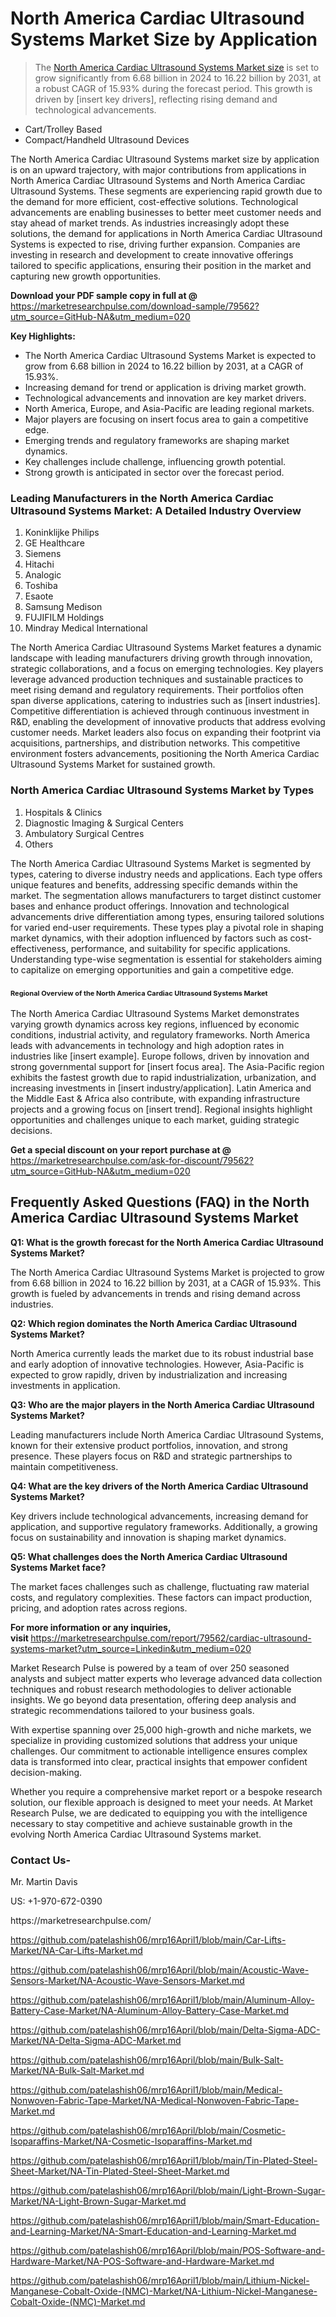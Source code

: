 <h1>North America Cardiac Ultrasound Systems Market&nbsp;Size by Application</h1><blockquote><p>The <a href="https://marketresearchpulse.com/download-sample/79562?utm_source=GitHub-NA&amp;utm_medium=020">North America Cardiac Ultrasound Systems Market size</a> is set to grow significantly from 6.68 billion in 2024 to 16.22 billion by 2031, at a robust CAGR of 15.93% during the forecast period. This growth is driven by [insert key drivers], reflecting rising demand and technological advancements.</p></blockquote><ul><li>Cart/Trolley Based<li> Compact/Handheld Ultrasound Devices</li></ul><p>The North America Cardiac Ultrasound Systems market size by application is on an upward trajectory, with major contributions from applications in North America Cardiac Ultrasound Systems and North America Cardiac Ultrasound Systems. These segments are experiencing rapid growth due to the demand for more efficient, cost-effective solutions. Technological advancements are enabling businesses to better meet customer needs and stay ahead of market trends. As industries increasingly adopt these solutions, the demand for applications in North America Cardiac Ultrasound Systems is expected to rise, driving further expansion. Companies are investing in research and development to create innovative offerings tailored to specific applications, ensuring their position in the market and capturing new growth opportunities.</p><p><strong>Download your PDF sample copy in full at @ </strong><a href="https://marketresearchpulse.com/download-sample/79562?utm_source=GitHub-NA&amp;utm_medium=020">https://marketresearchpulse.com/download-sample/79562?utm_source=GitHub-NA&amp;utm_medium=020</a></p><p><strong>Key Highlights: </strong></p><ul><li>The North America Cardiac Ultrasound Systems Market is expected to grow from 6.68 billion in 2024 to 16.22 billion by 2031, at a CAGR of 15.93%.</li><li>Increasing demand for trend or application is driving market growth.</li><li>Technological advancements and innovation are key market drivers.</li><li>North America, Europe, and Asia-Pacific are leading regional markets.</li><li>Major players are focusing on insert focus area to gain a competitive edge.</li><li>Emerging trends and regulatory frameworks are shaping market dynamics.</li><li>Key challenges include challenge, influencing growth potential.</li><li>Strong growth is anticipated in sector over the forecast period.</li></ul><h3>Leading Manufacturers in the North America Cardiac Ultrasound Systems Market: A Detailed Industry Overview</h3><ol><li>Koninklijke Philips</li><li>GE Healthcare</li><li>Siemens</li><li>Hitachi</li><li>Analogic</li><li>Toshiba</li><li>Esaote</li><li>Samsung Medison</li><li>FUJIFILM Holdings</li><li>Mindray Medical International</li></ol><div class="flex max-w-full flex-col flex-grow"><div class="min-h-8 text-message flex w-full flex-col items-end gap-2 whitespace-normal break-words [.text-message+&amp;]:mt-5" dir="auto" data-message-author-role="assistant" data-message-id="fd8432e4-4910-450d-b182-61b7bfb0a01f" data-message-model-slug="gpt-4o"><div class="flex w-full flex-col gap-1 empty:hidden first:pt-[3px]"><div class="markdown prose w-full break-words dark:prose-invert light"><p>The North America Cardiac Ultrasound Systems Market features a dynamic landscape with leading manufacturers driving growth through innovation, strategic collaborations, and a focus on emerging technologies. Key players leverage advanced production techniques and sustainable practices to meet rising demand and regulatory requirements. Their portfolios often span diverse applications, catering to industries such as [insert industries]. Competitive differentiation is achieved through continuous investment in R&amp;D, enabling the development of innovative products that address evolving customer needs. Market leaders also focus on expanding their footprint via acquisitions, partnerships, and distribution networks. This competitive environment fosters advancements, positioning the North America Cardiac Ultrasound Systems Market for sustained growth.</p></div></div></div></div><h3>North America Cardiac Ultrasound Systems Market by Types</h3><ol><li>Hospitals & Clinics<li> Diagnostic Imaging & Surgical Centers<li> Ambulatory Surgical Centres<li> Others</li></ol><div class="flex max-w-full flex-col flex-grow"><div class="min-h-8 text-message flex w-full flex-col items-end gap-2 whitespace-normal break-words [.text-message+&amp;]:mt-5" dir="auto" data-message-author-role="assistant" data-message-id="084470be-0bb7-4664-bddf-5156b4f41249" data-message-model-slug="gpt-4o-mini"><div class="flex w-full flex-col gap-1 empty:hidden first:pt-[3px]"><div class="markdown prose w-full break-words dark:prose-invert light"><p>The North America Cardiac Ultrasound Systems Market is segmented by types, catering to diverse industry needs and applications. Each type offers unique features and benefits, addressing specific demands within the market. The segmentation allows manufacturers to target distinct customer bases and enhance product offerings. Innovation and technological advancements drive differentiation among types, ensuring tailored solutions for varied end-user requirements. These types play a pivotal role in shaping market dynamics, with their adoption influenced by factors such as cost-effectiveness, performance, and suitability for specific applications. Understanding type-wise segmentation is essential for stakeholders aiming to capitalize on emerging opportunities and gain a competitive edge.</p></div></div></div></div><h3><span style="font-size: 11px;">Regional Overview of the North America Cardiac Ultrasound Systems Market</span></h3><div class="flex max-w-full flex-col flex-grow"><div class="min-h-8 text-message flex w-full flex-col items-end gap-2 whitespace-normal break-words [.text-message+&amp;]:mt-5" dir="auto" data-message-author-role="assistant" data-message-id="e9038762-ce64-4e30-91c9-9bd413514231" data-message-model-slug="gpt-4o-mini"><div class="flex w-full flex-col gap-1 empty:hidden first:pt-[3px]"><div class="markdown prose w-full break-words dark:prose-invert light"><p>The North America Cardiac Ultrasound Systems Market demonstrates varying growth dynamics across key regions, influenced by economic conditions, industrial activity, and regulatory frameworks. North America leads with advancements in technology and high adoption rates in industries like [insert example]. Europe follows, driven by innovation and strong governmental support for [insert focus area]. The Asia-Pacific region exhibits the fastest growth due to rapid industrialization, urbanization, and increasing investments in [insert industry/application]. Latin America and the Middle East &amp; Africa also contribute, with expanding infrastructure projects and a growing focus on [insert trend]. Regional insights highlight opportunities and challenges unique to each market, guiding strategic decisions.</p></div></div></div></div><p><strong>Get a special discount on your report purchase at @ </strong><a href="https://marketresearchpulse.com/ask-for-discount/79562?utm_source=GitHub-NA&amp;utm_medium=020">https://marketresearchpulse.com/ask-for-discount/79562?utm_source=GitHub-NA&amp;utm_medium=020</a></p><h2>Frequently Asked Questions (FAQ) in the North America Cardiac Ultrasound Systems Market</h2><p><strong>Q1: What is the growth forecast for the North America Cardiac Ultrasound Systems Market?</strong></p><p>The North America Cardiac Ultrasound Systems Market is projected to grow from 6.68 billion in 2024 to 16.22 billion by 2031, at a CAGR of 15.93%. This growth is fueled by advancements in trends and rising demand across industries.</p><p><strong>Q2: Which region dominates the North America Cardiac Ultrasound Systems Market?</strong></p><p>North America currently leads the market due to its robust industrial base and early adoption of innovative technologies. However, Asia-Pacific is expected to grow rapidly, driven by industrialization and increasing investments in application.</p><p><strong>Q3: Who are the major players in the North America Cardiac Ultrasound Systems Market?</strong></p><p>Leading manufacturers include North America Cardiac Ultrasound Systems, known for their extensive product portfolios, innovation, and strong presence. These players focus on R&amp;D and strategic partnerships to maintain competitiveness.</p><p><strong>Q4: What are the key drivers of the North America Cardiac Ultrasound Systems Market?</strong></p><p>Key drivers include technological advancements, increasing demand for application, and supportive regulatory frameworks. Additionally, a growing focus on sustainability and innovation is shaping market dynamics.</p><p><strong>Q5: What challenges does the North America Cardiac Ultrasound Systems Market face?</strong></p><p>The market faces challenges such as challenge, fluctuating raw material costs, and regulatory complexities. These factors can impact production, pricing, and adoption rates across regions.</p><p><strong>For more information or any inquiries, visit&nbsp;</strong><a href="https://marketresearchpulse.com/report/79562/cardiac-ultrasound-systems-market?utm_source=Linkedin&utm_medium=020">https://marketresearchpulse.com/report/79562/cardiac-ultrasound-systems-market?utm_source=Linkedin&utm_medium=020</a></p><p>Market Research Pulse is powered by a team of over 250 seasoned analysts and subject matter experts who leverage advanced data collection techniques and robust research methodologies to deliver actionable insights. We go beyond data presentation, offering deep analysis and strategic recommendations tailored to your business goals.</p><p>With expertise spanning over 25,000 high-growth and niche markets, we specialize in providing customized solutions that address your unique challenges. Our commitment to actionable intelligence ensures complex data is transformed into clear, practical insights that empower confident decision-making.</p><p>Whether you require a comprehensive market report or a bespoke research solution, our flexible approach is designed to meet your needs. At Market Research Pulse, we are dedicated to equipping you with the intelligence necessary to stay competitive and achieve sustainable growth in the evolving North America Cardiac Ultrasound Systems market.</p><h3><strong>Contact Us-</strong></h3><p>Mr. Martin Davis</p><p>US: +1-970-672-0390</p><p>https://marketresearchpulse.com/</p><p><a href="https://github.com/patelashish06/mrp16April1/blob/main/Car-Lifts-Market/NA-Car-Lifts-Market.md">https://github.com/patelashish06/mrp16April1/blob/main/Car-Lifts-Market/NA-Car-Lifts-Market.md</a></p><p><a href="https://github.com/patelashish06/mrp16April/blob/main/Acoustic-Wave-Sensors-Market/NA-Acoustic-Wave-Sensors-Market.md">https://github.com/patelashish06/mrp16April/blob/main/Acoustic-Wave-Sensors-Market/NA-Acoustic-Wave-Sensors-Market.md</a></p><p><a href="https://github.com/patelashish06/mrp16April1/blob/main/Aluminum-Alloy-Battery-Case-Market/NA-Aluminum-Alloy-Battery-Case-Market.md">https://github.com/patelashish06/mrp16April1/blob/main/Aluminum-Alloy-Battery-Case-Market/NA-Aluminum-Alloy-Battery-Case-Market.md</a></p><p><a href="https://github.com/patelashish06/mrp16April/blob/main/Delta-Sigma-ADC-Market/NA-Delta-Sigma-ADC-Market.md">https://github.com/patelashish06/mrp16April/blob/main/Delta-Sigma-ADC-Market/NA-Delta-Sigma-ADC-Market.md</a></p><p><a href="https://github.com/patelashish06/mrp16April/blob/main/Bulk-Salt-Market/NA-Bulk-Salt-Market.md">https://github.com/patelashish06/mrp16April/blob/main/Bulk-Salt-Market/NA-Bulk-Salt-Market.md</a></p><p><a href="https://github.com/patelashish06/mrp16April1/blob/main/Medical-Nonwoven-Fabric-Tape-Market/NA-Medical-Nonwoven-Fabric-Tape-Market.md">https://github.com/patelashish06/mrp16April1/blob/main/Medical-Nonwoven-Fabric-Tape-Market/NA-Medical-Nonwoven-Fabric-Tape-Market.md</a></p><p><a href="https://github.com/patelashish06/mrp16April/blob/main/Cosmetic-Isoparaffins-Market/NA-Cosmetic-Isoparaffins-Market.md">https://github.com/patelashish06/mrp16April/blob/main/Cosmetic-Isoparaffins-Market/NA-Cosmetic-Isoparaffins-Market.md</a></p><p><a href="https://github.com/patelashish06/mrp16April1/blob/main/Tin-Plated-Steel-Sheet-Market/NA-Tin-Plated-Steel-Sheet-Market.md">https://github.com/patelashish06/mrp16April1/blob/main/Tin-Plated-Steel-Sheet-Market/NA-Tin-Plated-Steel-Sheet-Market.md</a></p><p><a href="https://github.com/patelashish06/mrp16April/blob/main/Light-Brown-Sugar-Market/NA-Light-Brown-Sugar-Market.md">https://github.com/patelashish06/mrp16April/blob/main/Light-Brown-Sugar-Market/NA-Light-Brown-Sugar-Market.md</a></p><p><a href="https://github.com/patelashish06/mrp16April1/blob/main/Smart-Education-and-Learning-Market/NA-Smart-Education-and-Learning-Market.md">https://github.com/patelashish06/mrp16April1/blob/main/Smart-Education-and-Learning-Market/NA-Smart-Education-and-Learning-Market.md</a></p><p><a href="https://github.com/patelashish06/mrp16April/blob/main/POS-Software-and-Hardware-Market/NA-POS-Software-and-Hardware-Market.md">https://github.com/patelashish06/mrp16April/blob/main/POS-Software-and-Hardware-Market/NA-POS-Software-and-Hardware-Market.md</a></p><p><a href="https://github.com/patelashish06/mrp16April1/blob/main/Lithium-Nickel-Manganese-Cobalt-Oxide-(NMC)-Market/NA-Lithium-Nickel-Manganese-Cobalt-Oxide-(NMC)-Market.md">https://github.com/patelashish06/mrp16April1/blob/main/Lithium-Nickel-Manganese-Cobalt-Oxide-(NMC)-Market/NA-Lithium-Nickel-Manganese-Cobalt-Oxide-(NMC)-Market.md</a></p>